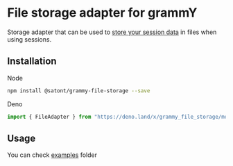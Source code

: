 # File storage adapter for grammY

Storage adapter that can be used to
[store your session data](https://grammy.dev/plugins/session.html) in files when
using sessions.

## Installation

Node

```bash
npm install @satont/grammy-file-storage --save
```

Deno

```ts
import { FileAdapter } from "https://deno.land/x/grammy_file_storage/mod.ts";
```

## Usage

You can check
[examples](https://github.com/Satont/grammy-file-storage/tree/main/examples)
folder
